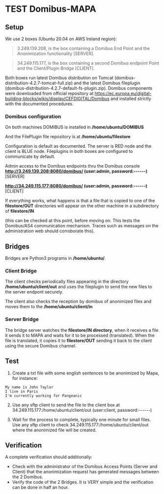 # TEST Domibus-MAPA
## Setup
We use 2 boxes (Ubuntu 20.04 on AWS Ireland region):

> 3.249.139.208, is the box containing a Domibus End Point and the Anonimization functionality [SERVER].

> 34.249.115.177, is the box containing a second Domibus endpoint Point and the Client/Plugin Bridge [CLIENT].

Both boxes run latest Domibus distribution on Tomcat (domibus-distribution-4.2.7-tomcat-full.zip) and the latest Domibus fileplugin (domibus-distribution-4.2.7-default-fs-plugin.zip). Domibus components were downloaded from official repository at https://ec.europa.eu/digital-building-blocks/wikis/display/CEFDIGITAL/Domibus and installed strictly with the documented procedures. 


### Domibus configuration
On both machines DOMIBUS is installed in **/home/ubuntu/DOMIBUS**

And the FilePlugin file repository is at **/home/ubuntu/filestore**

Configuration is default as documented. The server is RED node and the client is BLUE node.
Fileplugins in both boxes are configured to communicate by default.

Admin access to the Domibus endpoints thru the Domibus console
  **http://3.249.139.208:8080/domibus/ (user:admin, password:------)** [SERVER]
	
  **http://34.249.115.177:8080/domibus/ (user:admin, password:------)** [CLIENT]

If everything works, what happens is that a file that is copied to one of the **filestore/OUT** directories will appear on the other machine in a 
subdirectory of **filestore/IN**

(this can be checked at this point, before moving on. This tests the Domibus/AS4 communication mechanism. Traces such as messages on the administration web should corroborate this).

## Bridges
Bridges are Python3 programs in **/home/ubuntu/**.

### Client Bridge
The client checks periodically files appearing in the directory **/home/ubuntu/client/out** and uses the fileplugin to send the new files to the server endpont securely.

The client also checks the reception by domibus of anonimized files and moves them to the **/home/ubuntu/client/in** 

### Server Bridge
The bridge server watches the **filestore/IN directory**, when it receives a file it sends it to MAPA and 
waits for it to be processed (translated). When the file is translated, it copies it to **filestore/OUT** sending it back to the client using the secure Domibus channel.



## Test
1. Create a txt file with some english sentences to be anonimized by Mapa, for instance:
```
My name is John Taylor
I live in Paris
I'm currently working for Pangeanic
```
2. Use any sftp client to send the file to the client box at 34.249.115.177:/home/ubuntu/client/out (user:client, password:------)

3. Wait for the process to complete, typically one minute for small files. Use any sftp client to check 34.249.115.177:/home/ubuntu/client/out where the anonimized file will be created.


## Verification

A complete verification should additionally:

* Check with the administrator of the Domibus Access Points (Server and Client) that the anonimization request has generated messages between the 2 Domibus.
* Verify the code of the 2 Bridges. It is VERY simple and the verification can be done in half an hour.	


